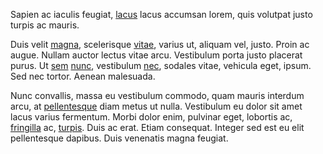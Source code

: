 Sapien ac iaculis feugiat, [lacus](http://lacus.org/lacus) lacus accumsan
lorem, quis volutpat justo turpis ac mauris.

Duis velit [magna](www.magna.com), scelerisque
[vitae](https://vitae.net/index.html), varius ut, aliquam vel, justo. Proin ac
augue. Nullam auctor lectus vitae arcu. Vestibulum porta justo placerat purus.
Ut [sem](www.sem.com) [nunc](nunc.com), vestibulum [nec](www.nec.com), sodales
vitae, vehicula eget, ipsum. Sed nec tortor. Aenean malesuada.

Nunc convallis, massa eu vestibulum commodo, quam mauris interdum arcu, at
[pellentesque](https://pellentesque.com) diam metus ut nulla. Vestibulum eu
dolor sit amet lacus varius fermentum. Morbi dolor enim, pulvinar eget,
lobortis ac, [fringilla](www.fringilla.com) ac, [turpis](http://turpis.net).
Duis ac erat. Etiam consequat. Integer sed est eu elit pellentesque dapibus.
Duis venenatis magna feugiat.
